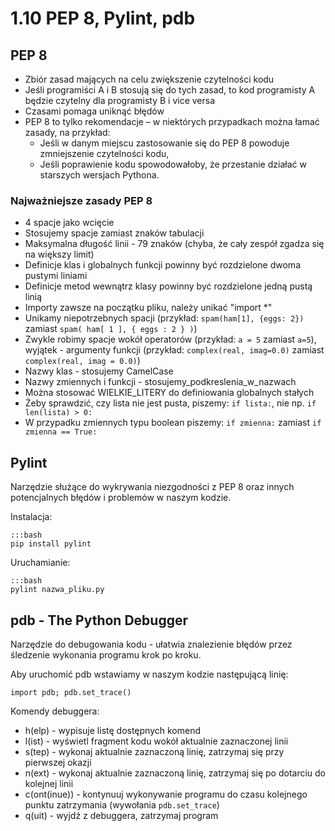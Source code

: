 1.10 PEP 8, Pylint, pdb
=======================

PEP 8
-----

* Zbiór zasad mających na celu zwiększenie czytelności kodu
* Jeśli programiści A i B stosują się do tych zasad, to kod programisty A będzie czytelny dla programisty B i vice versa
* Czasami pomaga uniknąć błędów
* PEP 8 to tylko rekomendacje – w niektórych przypadkach można łamać zasady, na przykład:
    * Jeśli w danym miejscu zastosowanie się do PEP 8 powoduje zmniejszenie czytelności kodu,
    * Jeśli poprawienie kodu spowodowałoby, że przestanie działać w starszych wersjach Pythona.

### Najważniejsze zasady PEP 8

* 4 spacje jako wcięcie
* Stosujemy spacje zamiast znaków tabulacji
* Maksymalna długość linii - 79 znaków (chyba, że cały zespół zgadza się na większy limit)
* Definicje klas i globalnych funkcji powinny być rozdzielone dwoma pustymi liniami
* Definicje metod wewnątrz klasy powinny być rozdzielone jedną pustą linią
* Importy zawsze na początku pliku, należy unikać "import *"
* Unikamy niepotrzebnych spacji (przykład: `spam(ham[1], {eggs: 2})` zamiast `spam( ham[ 1 ], { eggs : 2 } )`)
* Zwykle robimy spacje wokół operatorów (przykład: `a = 5` zamiast `a=5`), wyjątek - argumenty funkcji (przykład: `complex(real, imag=0.0)` zamiast `complex(real, imag = 0.0)`)
* Nazwy klas - stosujemy CamelCase
* Nazwy zmiennych i funkcji - stosujemy_podkreslenia_w_nazwach
* Można stosować WIELKIE_LITERY do definiowania globalnych stałych
* Żeby sprawdzić, czy lista nie jest pusta, piszemy: `if lista:`, nie np. `if len(lista) > 0:`
* W przypadku zmiennych typu boolean piszemy: `if zmienna:` zamiast `if zmienna == True:`


Pylint
------

Narzędzie służące do wykrywania niezgodności z PEP 8 oraz innych potencjalnych błędów i problemów w naszym kodzie.

Instalacja:

    :::bash
    pip install pylint

Uruchamianie:

    :::bash
    pylint nazwa_pliku.py


pdb - The Python Debugger
-------------------------

Narzędzie do debugowania kodu - ułatwia znalezienie błędów przez śledzenie wykonania programu krok po kroku.

Aby uruchomić pdb wstawiamy w naszym kodzie następującą linię:

`import pdb; pdb.set_trace()`

Komendy debuggera:

* h(elp) - wypisuje listę dostępnych komend
* l(ist) - wyświetl fragment kodu wokół aktualnie zaznaczonej linii
* s(tep) - wykonaj aktualnie zaznaczoną linię, zatrzymaj się przy pierwszej okazji
* n(ext) - wykonaj aktualnie zaznaczoną linię, zatrzymaj się po dotarciu do kolejnej linii
* c(ont(inue)) - kontynuuj wykonywanie programu do czasu kolejnego punktu zatrzymania (wywołania `pdb.set_trace`)
* q(uit) - wyjdź z debuggera, zatrzymaj program